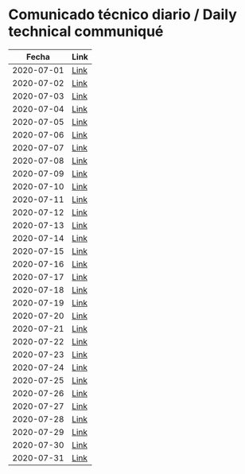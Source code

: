 # Comunicado técnico diario / Daily technical communiqué

| Fecha               | Link        |
| ------------------- | ----------  |
| 2020-07-01   | [Link](https://www.gob.mx/salud/prensa/nuevo-coronavirus-en-el-mundo-covid-19-comunicado-tecnico-diario-246456?idiom=es) |
| 2020-07-02   | [Link](https://www.gob.mx/salud/prensa/nuevo-coronavirus-en-el-mundo-covid-19-comunicado-tecnico-diario-246457?idiom=es) |
| 2020-07-03   | [Link](https://www.gob.mx/salud/prensa/nuevo-coronavirus-en-el-mundo-covid-19-comunicado-tecnico-diario-246458?idiom=es) |
| 2020-07-04   | [Link](https://www.gob.mx/salud/prensa/nuevo-coronavirus-en-el-mundo-covid-19-comunicado-tecnico-diario-246459?idiom=es) |
| 2020-07-05   | [Link](https://www.gob.mx/salud/prensa/nuevo-coronavirus-en-el-mundo-covid-19-comunicado-tecnico-diario-246460?idiom=es) |
| 2020-07-06   | [Link](https://www.gob.mx/salud/prensa/nuevo-coronavirus-en-el-mundo-covid-19-comunicado-tecnico-diario-247383?idiom=es) |
| 2020-07-07   | [Link](https://www.gob.mx/salud/prensa/nuevo-coronavirus-en-el-mundo-covid-19-comunicado-tecnico-diario-247384?idiom=es) |
| 2020-07-08   | [Link](https://www.gob.mx/salud/prensa/nuevo-coronavirus-en-el-mundo-covid-19-comunicado-tecnico-diario-247385?idiom=es) |
| 2020-07-09   | [Link](https://www.gob.mx/salud/prensa/nuevo-coronavirus-en-el-mundo-covid-19-comunicado-tecnico-diario-247386?idiom=es) |
| 2020-07-10   | [Link](https://www.gob.mx/salud/prensa/nuevo-coronavirus-en-el-mundo-covid-19-comunicado-tecnico-diario-247387?idiom=es) |
| 2020-07-11   | [Link](https://www.gob.mx/salud/prensa/nuevo-coronavirus-en-el-mundo-covid-19-comunicado-tecnico-diario-247388?idiom=es) |
| 2020-07-12   | [Link]() |
| 2020-07-13   | [Link]() |
| 2020-07-14   | [Link]() |
| 2020-07-15   | [Link]() |
| 2020-07-16   | [Link]() |
| 2020-07-17   | [Link]() |
| 2020-07-18   | [Link]() |
| 2020-07-19   | [Link]() |
| 2020-07-20   | [Link]() |
| 2020-07-21   | [Link]() |
| 2020-07-22   | [Link]() |
| 2020-07-23   | [Link]() |
| 2020-07-24   | [Link]() |
| 2020-07-25   | [Link]() |
| 2020-07-26   | [Link]() |
| 2020-07-27   | [Link]() |
| 2020-07-28   | [Link]() |
| 2020-07-29   | [Link]() |
| 2020-07-30   | [Link]() |
| 2020-07-31   | [Link]() |
